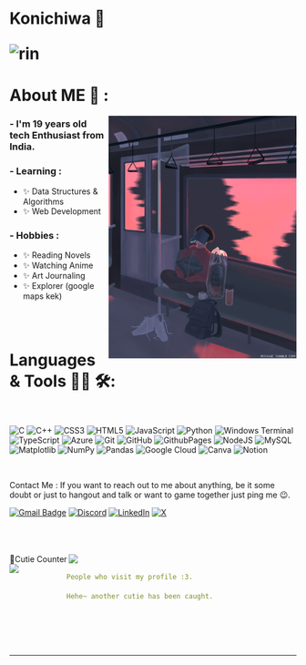 <h1 align="left">
Konichiwa 👋

![rin](https://cdn.maymeow.com/rin.webp)

# About ME 💬 :
<img hight="400" width="330" alt="GIF" align="right" src="https://github.com/ashuna-dev/ashuna-dev/blob/main/github-readme-gif.gif">

### - I'm 19 years old tech Enthusiast from India.

### - Learning :
- ✨ Data Structures & Algorithms
- ✨ Web Development
  
### - Hobbies : 
- ✨ Reading Novels
- ✨ Watching Anime
- ✨ Art Journaling
- ✨ Explorer (google maps kek)
  

</h>  
</br>
</br>

# Languages & Tools 👨‍💻 🛠:
</br>
  
![C](https://img.shields.io/badge/c-%2300599C.svg?style=for-the-badge&logo=c&logoColor=white) 
![C++](https://img.shields.io/badge/c++-%2300599C.svg?style=for-the-badge&logo=c%2B%2B&logoColor=white)
![CSS3](https://img.shields.io/badge/css3-%231572B6.svg?style=for-the-badge&logo=css3&logoColor=white) 
![HTML5](https://img.shields.io/badge/html5-%23E34F26.svg?style=for-the-badge&logo=html5&logoColor=white) 
![JavaScript](https://img.shields.io/badge/javascript-%23323330.svg?style=for-the-badge&logo=javascript&logoColor=%23F7DF1E) 
![Python](https://img.shields.io/badge/python-3670A0?style=for-the-badge&logo=python&logoColor=ffdd54) 
![Windows Terminal](https://img.shields.io/badge/Windows%20Terminal-%234D4D4D.svg?style=for-the-badge&logo=windows-terminal&logoColor=white) 
![TypeScript](https://img.shields.io/badge/typescript-%23007ACC.svg?style=for-the-badge&logo=typescript&logoColor=white) 
![Azure](https://img.shields.io/badge/azure-%230072C6.svg?style=for-the-badge&logo=microsoftazure&logoColor=white) 
![Git](https://img.shields.io/badge/-Git-black?style=flat-square&logo=git)
![GitHub](https://img.shields.io/badge/-GitHub-181717?style=flat-square&logo=github)
![GithubPages](https://img.shields.io/badge/github%20pages-121013?style=for-the-badge&logo=github&logoColor=white) 
![NodeJS](https://img.shields.io/badge/node.js-6DA55F?style=for-the-badge&logo=node.js&logoColor=white) 
![MySQL](https://img.shields.io/badge/mysql-%2300000f.svg?style=for-the-badge&logo=mysql&logoColor=white) 
![Matplotlib](https://img.shields.io/badge/Matplotlib-%23ffffff.svg?style=for-the-badge&logo=Matplotlib&logoColor=black) 
![NumPy](https://img.shields.io/badge/numpy-%23013243.svg?style=for-the-badge&logo=numpy&logoColor=white) 
![Pandas](https://img.shields.io/badge/pandas-%23150458.svg?style=for-the-badge&logo=pandas&logoColor=white) 
![Google Cloud](https://img.shields.io/badge/GoogleCloud-%234285F4.svg?style=for-the-badge&logo=google-cloud&logoColor=white) 
![Canva](https://img.shields.io/badge/Canva-%2300C4CC.svg?style=for-the-badge&logo=Canva&logoColor=white) 
![Notion](https://img.shields.io/badge/Notion-%23000000.svg?style=for-the-badge&logo=notion&logoColor=white)

</p>
</br>

 Contact Me :
If you want to reach out to me about anything, be it some doubt or just to hangout and talk or want to game together just ping me 😉.

[![Gmail Badge](https://img.shields.io/badge/-Gmail-c14438?style=flat-square&logo=Gmail&logoColor=white&link=mailto:ashujha4444@gmail.com)](mailto:ashujha4444@gmail.com)
[![Discord](https://img.shields.io/badge/Discord-%237289DA.svg?logo=discord&logoColor=white)](discordapp.com/users/767296632131026947) 
[![LinkedIn](https://img.shields.io/badge/LinkedIn-%230077B5.svg?logo=linkedin&logoColor=white)](https://www.linkedin.com/in/ashu-j-97466a1b3) 
[![X](https://img.shields.io/badge/X-black.svg?logo=X&logoColor=white)](https://twitter.com/bitbyte24) 

</br>
</br>
</br>
🧋Cutie Counter
<!-- <p align="center">
	<img src="https://moe-counter.glitch.me/get/@miyagawamizu?theme=moebooru-h"> <br/>
</p> -->
<a href="https://discord.com/users/738748102311280681"><img align="right" width=400 src="https://moe-counter.glitch.me/get/@ashuna-dev?theme=rule34"></a>
<a href="https://github.com/ashuna-dev"><img align="left" width="100" src="https://cdn.discordapp.com/attachments/1077108830862839848/1130676248843137035/105634085_p12.png"></a>

```yaml
People who visit my profile :3.

Hehe~ another cutie has been caught.
```
<!-- <br><br><br><br> -->

</br>
</br>
</br>
</br>

  </a>
  </p>

*************

